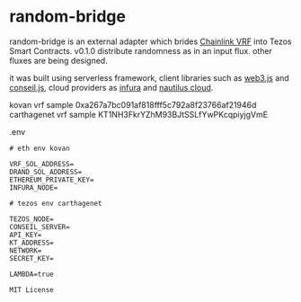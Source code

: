 # random-bridge


random-bridge is an external adapter which brides [Chainlink VRF](https://blog.chain.link/chainlink-vrf-now-live-on-ethereum-mainnet/) into Tezos Smart Contracts. v0.1.0 distribute randomness as in an input flux. other fluxes are being designed.

it was built using serverless framework, client libraries such as [web3.js](https://web3js.readthedocs.io/en/v1.3.0/) and [conseil.js](https://cryptonomic.github.io/ConseilJS/#/), cloud providers as [infura](https://infura.io/docs) and [nautilus cloud](https://nautilus.cloud/).

kovan vrf sample 0xa267a7bc091af818fff5c792a8f23766af21946d<br />
carthagenet vrf sample KT1NH3FkrYZhM93BJtSSLfYwPKcqpiyjgVmE

.env
```
# eth env kovan

VRF_SOL_ADDRESS=
DRAND_SOL_ADDRESS=
ETHEREUM_PRIVATE_KEY=
INFURA_NODE=

# tezos env carthagenet

TEZOS_NODE=
CONSEIL_SERVER=
API_KEY=
KT_ADDRESS=
NETWORK=
SECRET_KEY=

LAMBDA=true
```

```
MIT License
```

